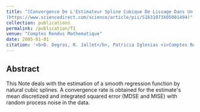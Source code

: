 ```yaml
---
title: "[Convergence De L'Estimateur Spline Cubique De Lissage Dans Un Modèle De Régression Longitudinale Avec Erreur De Type Processus]
(https://www.sciencedirect.com/science/article/pii/S1631073X05001494)"
collection: publications
permalink: /publication/T1
venue: "Comptes Rendus Mathematique"
date: 2005-01-01
citation: '<b>D. Degras, R. Jallet</b>, Patricia Iglesias <i>Comptes Rendus Mathematique</i> <b>2005</b>.'
---
```


## Abstract
This Note deals with the estimation of a smooth regression function by natural cubic splines. A convergence rate is obtained for the estimate's mean discretized and integrated squared error (MDSE and MISE) with random process noise in the data. 

